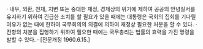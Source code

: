 · 내우, 외환, 천재, 지변 또는 중대한 재정, 경제상의 위기에 제하여 공공의 안녕질서를 유지하기 위하여 긴급한 조치를 할 필요가 있을 때에는 대통령은 국회의 집회를 기다릴 여유가 없는 때에 한하여 국무회의의 의결에 의하여 재정상 필요한 처분을 할 수 있다.
· 전항의 처분을 집행하기 위하여 필요한 때에는 국무총리는 법률의 효력을 가진 명령을 발할 수 있다.
· [전문개정 1960.6.15.]
